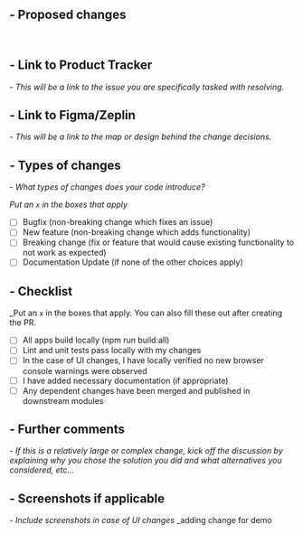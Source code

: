 ## - Proposed changes  
<br>

## - Link to Product Tracker
*- This will be a link to the issue you are specifically tasked with resolving.*

## - Link to Figma/Zeplin

*- This will be a link to the map or design behind the change decisions.*

## - Types of changes

*- What types of changes does your code introduce?*

_Put an `x` in the boxes that apply_

- [ ] Bugfix (non-breaking change which fixes an issue)
- [ ] New feature (non-breaking change which adds functionality)
- [ ] Breaking change (fix or feature that would cause existing functionality to not work as expected)
- [ ] Documentation Update (if none of the other choices apply)

## - Checklist

_Put an `x` in the boxes that apply. You can also fill these out after creating the PR.

- [ ] All apps build locally (npm run build:all)
- [ ] Lint and unit tests pass locally with my changes
- [ ] In the case of UI changes, I have locally verified no new browser console warnings were observed
- [ ] I have added necessary documentation (if appropriate)
- [ ] Any dependent changes have been merged and published in downstream modules

## - Further comments

*- If this is a relatively large or complex change, kick off the discussion by explaining why you chose the solution you did and what alternatives you considered, etc...*

## - Screenshots if applicable

*- Include screenshots in case of UI changes*
_adding change for demo
